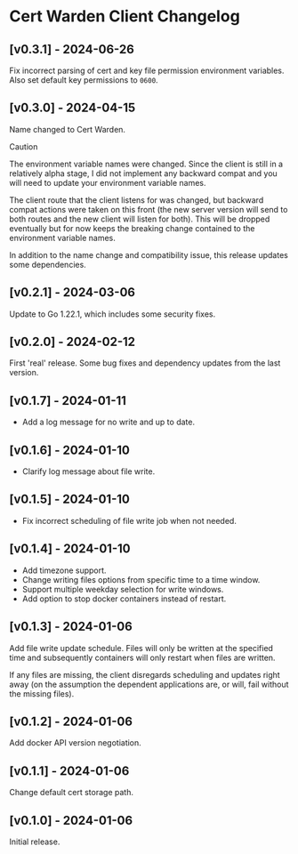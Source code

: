 # Cert Warden Client Changelog
## [v0.3.1] - 2024-06-26

Fix incorrect parsing of cert and key file permission environment
variables. Also set default key permissions to `0600`.


## [v0.3.0] - 2024-04-15

Name changed to Cert Warden.

> [!CAUTION]
> The environment variable names were changed. Since the client is still
> in a relatively alpha stage, I did not implement any backward compat
> and you will need to update your environment variable names.

The client route that the client listens for was changed, but backward 
compat actions were taken on this front (the new server version will send 
to both routes and the new client will listen for both). This will be
dropped eventually but for now keeps the breaking change contained to the
environment variable names.

In addition to the name change and compatibility issue, this release
updates some dependencies.


## [v0.2.1] - 2024-03-06

Update to Go 1.22.1, which includes some security fixes.


## [v0.2.0] - 2024-02-12

First 'real' release. Some bug fixes and dependency updates from the
last version.


## [v0.1.7] - 2024-01-11

- Add a log message for no write and up to date.


## [v0.1.6] - 2024-01-10

- Clarify log message about file write.


## [v0.1.5] - 2024-01-10

- Fix incorrect scheduling of file write job when not needed.


## [v0.1.4] - 2024-01-10

- Add timezone support.
- Change writing files options from specific time to a time window.
- Support multiple weekday selection for write windows.
- Add option to stop docker containers instead of restart.


## [v0.1.3] - 2024-01-06

Add file write update schedule. Files will only be written at 
the specified time and subsequently containers will only restart 
when files are written.

If any files are missing, the client disregards scheduling and 
updates right away (on the assumption the dependent applications 
are, or will, fail without the missing files).


## [v0.1.2] - 2024-01-06

Add docker API version negotiation.


## [v0.1.1] - 2024-01-06

Change default cert storage path.


## [v0.1.0] - 2024-01-06

Initial release.
